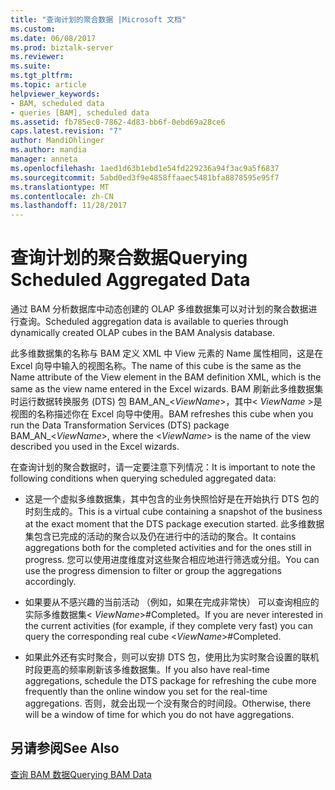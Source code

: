 ```yaml
---
title: "查询计划的聚合数据 |Microsoft 文档"
ms.custom: 
ms.date: 06/08/2017
ms.prod: biztalk-server
ms.reviewer: 
ms.suite: 
ms.tgt_pltfrm: 
ms.topic: article
helpviewer_keywords:
- BAM, scheduled data
- queries [BAM], scheduled data
ms.assetid: fb785ec0-7862-4d83-bb6f-0ebd69a28ce6
caps.latest.revision: "7"
author: MandiOhlinger
ms.author: mandia
manager: anneta
ms.openlocfilehash: 1aed1d63b1ebd1e54fd229236a94f3ac9a5f6837
ms.sourcegitcommit: 5abd0ed3f9e4858ffaaec5481bfa8878595e95f7
ms.translationtype: MT
ms.contentlocale: zh-CN
ms.lasthandoff: 11/28/2017
---
```

# <a name="querying-scheduled-aggregated-data"></a><span data-ttu-id="4109a-102">查询计划的聚合数据</span><span class="sxs-lookup"><span data-stu-id="4109a-102">Querying Scheduled Aggregated Data</span></span>
<span data-ttu-id="4109a-103">通过 BAM 分析数据库中动态创建的 OLAP 多维数据集可以对计划的聚合数据进行查询。</span><span class="sxs-lookup"><span data-stu-id="4109a-103">Scheduled aggregation data is available to queries through dynamically created OLAP cubes in the  BAM Analysis database.</span></span>  
  
 <span data-ttu-id="4109a-104">此多维数据集的名称与 BAM 定义 XML 中 View 元素的 Name 属性相同，这是在 Excel 向导中输入的视图名称。</span><span class="sxs-lookup"><span data-stu-id="4109a-104">The name of this cube is the same as the Name attribute of the View element in the BAM definition XML, which is the same as the view name entered in the Excel wizards.</span></span> <span data-ttu-id="4109a-105">BAM 刷新此多维数据集时运行数据转换服务 (DTS) 包 BAM_AN_\<*ViewName*\>，其中\< *ViewName* \>是视图的名称描述你在 Excel 向导中使用。</span><span class="sxs-lookup"><span data-stu-id="4109a-105">BAM refreshes this cube when you run the Data Transformation Services (DTS) package BAM_AN_\<*ViewName*\>, where the \<*ViewName*\> is the name of the view described you used in the Excel wizards.</span></span>  
  
 <span data-ttu-id="4109a-106">在查询计划的聚合数据时，请一定要注意下列情况：</span><span class="sxs-lookup"><span data-stu-id="4109a-106">It is important to note the following conditions when querying scheduled aggregated data:</span></span>  
  
-   <span data-ttu-id="4109a-107">这是一个虚拟多维数据集，其中包含的业务快照恰好是在开始执行 DTS 包的时刻生成的。</span><span class="sxs-lookup"><span data-stu-id="4109a-107">This is a virtual cube containing a snapshot of the business at the exact moment that the DTS package execution started.</span></span> <span data-ttu-id="4109a-108">此多维数据集包含已完成的活动的聚合以及仍在进行中的活动的聚合。</span><span class="sxs-lookup"><span data-stu-id="4109a-108">It contains aggregations both for the completed activities and for the ones still in progress.</span></span> <span data-ttu-id="4109a-109">您可以使用进度维度对这些聚合相应地进行筛选或分组。</span><span class="sxs-lookup"><span data-stu-id="4109a-109">You can use the progress dimension to filter or group the aggregations accordingly.</span></span>  
  
-   <span data-ttu-id="4109a-110">如果要从不感兴趣的当前活动 （例如，如果在完成非常快） 可以查询相应的实际多维数据集\< *ViewName*\>#Completed。</span><span class="sxs-lookup"><span data-stu-id="4109a-110">If you are never interested in the current activities (for example, if they complete very fast) you can query the corresponding real cube \<*ViewName*\>#Completed.</span></span>  
  
-   <span data-ttu-id="4109a-111">如果此外还有实时聚合，则可以安排 DTS 包，使用比为实时聚合设置的联机时段更高的频率刷新该多维数据集。</span><span class="sxs-lookup"><span data-stu-id="4109a-111">If you also have real-time aggregations, schedule the DTS package for refreshing the cube more frequently than the online window you set for the real-time aggregations.</span></span> <span data-ttu-id="4109a-112">否则，就会出现一个没有聚合的时间段。</span><span class="sxs-lookup"><span data-stu-id="4109a-112">Otherwise, there will be a window of time for which you do not have aggregations.</span></span>  
  
## <a name="see-also"></a><span data-ttu-id="4109a-113">另请参阅</span><span class="sxs-lookup"><span data-stu-id="4109a-113">See Also</span></span>  
 [<span data-ttu-id="4109a-114">查询 BAM 数据</span><span class="sxs-lookup"><span data-stu-id="4109a-114">Querying BAM Data</span></span>](../core/querying-bam-data.md)